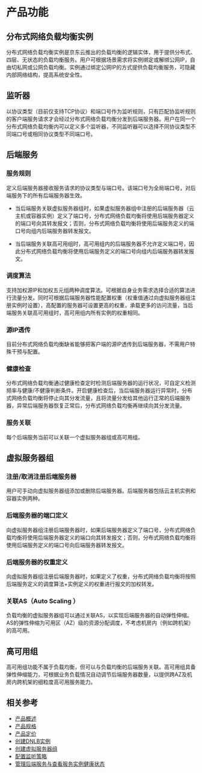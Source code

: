 # 产品功能
## 分布式网络负载均衡实例
分布式网络负载均衡实例是京东云推出的负载均衡的逻辑实体，用于提供分布式、四层、无状态的负载均衡服务。用户可根据场景需求将实例绑定或解绑公网IP，自由切私网或公网负载均衡。实例通过绑定公网IP的方式提供负载均衡服务，可隐藏内部网络结构，提高系统安全性。
## 监听器
以协议类型（目前仅支持TCP协议）和端口号作为监听规则，只有匹配协监听规则的客户端服务请求才会经过分布式网络负载均衡分发到后端服务器。用户在同一个分布式网络负载均衡内可以定义多个监听器，不同监听器可以选择不同协议类型不同端口号或相同协议类型不同端口号。
## 后端服务
### 服务规则
定义后端服务器接收服务请求的协议类型与端口号。该端口号为全局端口号，对后端服务下的所有后端服务器生效。

* 当后端服务关联虚拟服务器组时，如果虚拟服务器组中注册的后端服务器（云主机或容器实例）定义了端口号，分布式网络负载均衡将使用后端服务器定义的端口号向其转发报文；否则，分布式网络负载均衡将使用后端服务定义的端口号向组内后端服务器转发报文。

* 当后端服务关联高可用组时，高可用组内的后端服务器不允许定义端口号，因此分布式网络负载均衡将使用后端服务定义的端口号向组内后端服务器转发报文。
### 调度算法
支持加权源IP和加权五元组两种调度算法。可根据自身业务需求选择合适的算法进行流量分发。同时可根据后端服务器性能配置权重（权重值通过向虚拟服务器组注册实例时设置），高配置的服务器可设置更高的权重，承载更多的访问流量，当后端服务关联高可用组时，高可用组内所有实例的权重相同。
### 源IP透传
目前分布式网络负载均衡缺省能够把客户端的源IP透传到后端服务器，不需用户特殊干预与配置。
### 健康检查
分布式网络负载均衡通过健康检查定时检测后端服务器的运行状况，可自定义检测频率与健康/不健康判断条件。开启健康检查后，当后端服务器运行异常时，分布式网络负载均衡将停止向其分发流量，且将流量分发给其他运行正常的后端服务器，异常后端服务器恢复正常后，分布式网络负载均衡再继续向其分发流量。
### 服务关联
每个后端服务当前可以关联一个虚拟服务器组或高可用组。
## 虚拟服务器组
### 注册/取消注册后端服务器
用户可手动向虚拟服务器组添加或删除后端服务器。后端服务器包括云主机实例和容器实例两种。
### 后端服务器的端口定义
向虚拟服务器组注册后端服务器时，如果后端服务器定义了端口号，分布式网络负载均衡将使用后端服务器定义的端口向其转发报文；否则，分布式网络负载均衡将使用后端服务定义的端口号向后端服务器转发报文。
### 后端服务器的权重定义
向虚拟服务器组注册后端服务器时，如果定义了权重，分布式网络负载均衡将按照后端服务定义的调度算法+实例定义的权重进行报文的加权转发。
### 关联AS（Auto Scaling ）
负载均衡的虚拟服务器组可以通过关联AS，以实现后端服务器的自动弹性伸缩。AS的弹性伸缩为可用区（AZ）级的资源分配调度，不考虑机房内（例如跨机架）的高可用。
## 高可用组
高可用组功能不属于负载均衡，但可以与负载均衡的后端服务关联。高可用组具备弹性伸缩能力，可根据业务负载情况自动调节后端服务器数量，以提供跨AZ及机房内跨机架的细粒度高可用服务能力。
## 相关参考

- [产品概述](../Introduction/Product-Overview.md)
- [产品规格](../Introduction/Specifications.md)
- [产品定价](../Pricing/Billing-Overview.md)
- [创建DNLB实例](../Getting-Started/Create-DNLB-Instance.md)
- [创建虚拟服务器组](../Operation-Guide/TargetGroup-Management.md)
- [配置监听策略](../Operation-Guide/Listener-Management.md)
- [管理后端服务与查看服务实例健康状态](../Operation-Guide/Backend-Management.md)

